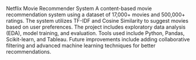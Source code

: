 Netflix Movie Recommender System
A content-based movie recommendation system using a dataset of 17,000+ movies and 500,000+ ratings. The system utilizes TF-IDF and Cosine Similarity to suggest movies based on user preferences. The project includes exploratory data analysis (EDA), model training, and evaluation. Tools used include Python, Pandas, Scikit-learn, and Tableau. Future improvements include adding collaborative filtering and advanced machine learning techniques for better recommendations.
